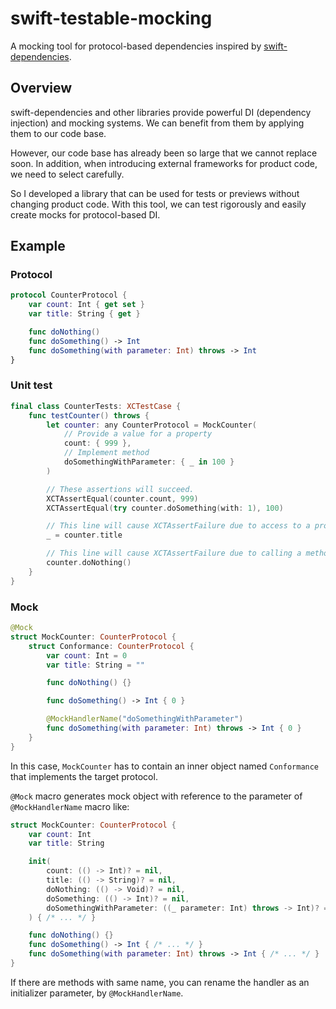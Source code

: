 # swift-testable-mocking

A mocking tool for protocol-based dependencies inspired by [swift-dependencies](https://github.com/pointfreeco/swift-dependencies).

## Overview

swift-dependencies and other libraries provide powerful DI (dependency injection) and mocking systems.
We can benefit from them by applying them to our code base.

However, our code base has already been so large that we cannot replace soon.
In addition, when introducing external frameworks for product code, we need to select carefully.

So I developed a library that can be used for tests or previews without changing product code.
With this tool, we can test rigorously and easily create mocks for protocol-based DI.

## Example

### Protocol

```swift
protocol CounterProtocol {
    var count: Int { get set }
    var title: String { get }

    func doNothing()
    func doSomething() -> Int
    func doSomething(with parameter: Int) throws -> Int
}
```

### Unit test

```swift
final class CounterTests: XCTestCase {
    func testCounter() throws {
        let counter: any CounterProtocol = MockCounter(
            // Provide a value for a property
            count: { 999 },
            // Implement method
            doSomethingWithParameter: { _ in 100 }
        )

        // These assertions will succeed.
        XCTAssertEqual(counter.count, 999)
        XCTAssertEqual(try counter.doSomething(with: 1), 100)

        // This line will cause XCTAssertFailure due to access to a property that is not provided in the initializer.
        _ = counter.title

        // This line will cause XCTAssertFailure due to calling a method that is not implemented in the initializer.
        counter.doNothing()
    }
}
```

### Mock

```swift
@Mock
struct MockCounter: CounterProtocol {
    struct Conformance: CounterProtocol {
        var count: Int = 0
        var title: String = ""

        func doNothing() {}

        func doSomething() -> Int { 0 }

        @MockHandlerName("doSomethingWithParameter")
        func doSomething(with parameter: Int) throws -> Int { 0 }
    }
}
```

In this case, `MockCounter` has to contain an inner object named `Conformance` that implements the target protocol.

`@Mock` macro generates mock object with reference to the parameter of `@MockHandlerName` macro like:

```swift
struct MockCounter: CounterProtocol {
    var count: Int
    var title: String

    init(
        count: (() -> Int)? = nil,
        title: (() -> String)? = nil,
        doNothing: (() -> Void)? = nil,
        doSomething: (() -> Int)? = nil,
        doSomethingWithParameter: ((_ parameter: Int) throws -> Int)? = nil
    ) { /* ... */ }

    func doNothing() {}
    func doSomething() -> Int { /* ... */ }
    func doSomething(with parameter: Int) throws -> Int { /* ... */ }
}
```

If there are methods with same name, you can rename the handler as an initializer parameter, by `@MockHandlerName`.
